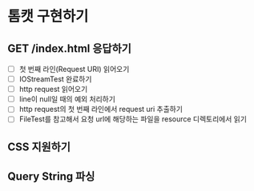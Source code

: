 # 톰캣 구현하기

## GET /index.html 응답하기
* [ ] 첫 번째 라인(Request URI) 읽어오기
* [ ] IOStreamTest 완료하기
* [ ] http request 읽어오기
* [ ] line이 null일 때의 예외 처리하기
* [ ] http request의 첫 번째 라인에서 request uri 추출하기
* [ ] FileTest를 참고해서 요청 url에 해당하는 파일을 resource 디렉토리에서 읽기

## CSS 지원하기

## Query String 파싱
